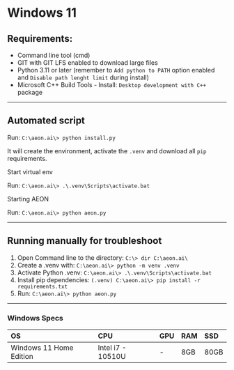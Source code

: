 # Windows 11

## Requirements:
* Command line tool (cmd)
* GIT with GIT LFS enabled to download large files
* Python 3.11 or later (remember to `Add python to PATH` option enabled and `Disable path lenght limit` during install)
* Microsoft C++ Build Tools - Install: `Desktop development with C++` package

---

## Automated script

Run: `C:\aeon.ai\> python install.py`

It will create the environment, activate the `.venv` and download all `pip` requirements.

Start virtual env

Run: `C:\aeon.ai\> .\.venv\Scripts\activate.bat`

Starting AEON

Run: `C:\aeon.ai\> python aeon.py`

---

## Running manually for troubleshoot

1. Open Command line to the directory: `C:\> dir C:\aeon.ai\`
2. Create a .venv with: `C:\aeon.ai\> python -m venv .venv`
3. Activate Python .venv: `C:\aeon.ai\> .\.venv\Scripts\activate.bat`
4. Install pip dependencies: `(.venv) C:\aeon.ai\> pip install -r requirements.txt`
5. Run: `C:\aeon.ai\> python aeon.py`

---

### Windows Specs

| OS | CPU | GPU | RAM | SSD |
|:---|:---|:---|:---|:---|
| Windows 11 Home Edition | Intel i7 - 10510U | - | 8GB | 80GB |